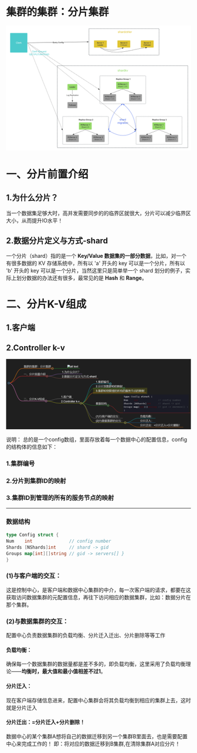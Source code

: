 # 集群的集群：分片集群
![alt text](img/分片K-V集群.png)

# 一、分片前置介绍
## 1.为什么分片？

当一个数据集足够大时，高并发需要同步的的临界区就很大，分片可以减少临界区大小，从而提升IO水平！

## 2.数据分片定义与方式-shard
一个分片（shard）指的是一个 **Key/Value 数据集的一部分数据**，比如，对一个有很多数据的 KV 存储系统中，所有以 'a' 开头的 key 可以是一个分片，所有以 'b' 开头的 key 可以是一个分片，当然这里只是简单举一个 shard 划分的例子，实际上划分数据的办法还有很多，最常见的是 **Hash** 和 **Range**。


# 二、分片K-V组成
## 1.客户端

## 2.Controller k-v
![alt text](img/分片K-V的关键点.png)

说明：
总的是一个config数组，里面存放着每一个数据中心的配置信息，config的结构体的信息如下：
### 1.集群编号
### 2.分片到集群ID的映射
### 3.集群ID到管理的所有的服务节点的映射

----
### 数据结构
```go
type Config struct {​ 
Num    int              // config number​   
Shards [NShards]int     // shard -> gid​     
Groups map[int][]string // gid -> servers[]​ }
}
```

### (1)与客户端的交互：
这是控制中心，是客户端和数据中心集群的中介，每一次客户端的请求，都要在这获取访问数据集群的元配置信息，再往下访问相应的数据集群，比如：数据分片在那个集群。

### (2)与数据集群的交互：
配置中心负责数据集群的负载均衡、分片迁入迁出、分片删除等等工作

#### 负载均衡：
确保每一个数据集群的数据量都是差不多的，即负载均衡，这里采用了负载均衡理论——**均衡时，最大值和最小值相差不过1**。

#### 分片迁入：
现在客户端存储信息进来，配置中心集群会将其负载均衡到相应的集群上去，这时就是分片迁入

#### 分片迁出：=分片迁入+分片删除！
数据中心的某个集群A想将自己的数据迁移到另一个集群B里面去，也是需要配置中心来完成工作的！
即：将对应的数据迁移到B集群,在清除集群A对应分片！
